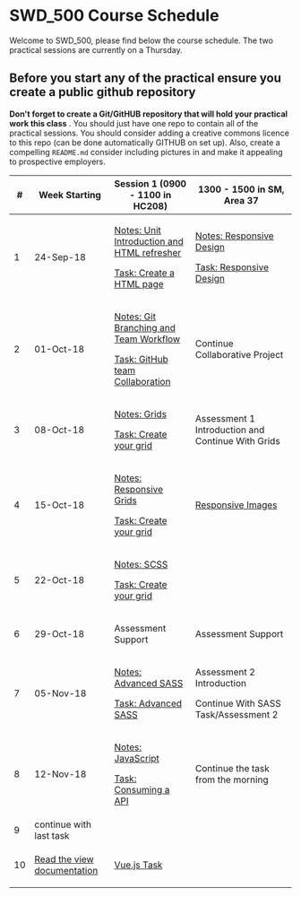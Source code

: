 # SWD_500 Course Schedule 

Welcome to SWD_500, please find below the course schedule. The two practical sessions are currently on a Thursday. 

## Before you start any of the practical ensure you create a public github repository 

**Don't forget to create a Git/GitHUB repository that will hold your practical work this class** . You should just have one repo to contain all of the practical sessions. You should consider adding a creative commons licence to this repo (can be done automatically GITHUB on set up). Also, create a compelling `README.md` consider including pictures in and make it appealing to prospective employers.      

| #     |      Week Starting           |     Session 1 (0900 - 1100 in HC208)    |   1300 - 1500 in SM, Area 37  |
| ------|   -------------------| --------------- | ------------|
| 1     |         24-Sep-18    | <p>[Notes: Unit Introduction and HTML refresher](sessions/session1.0/README.md)</p>  <p> [Task: Create a HTML page](sessions/session1.0/task.md)</p> |  <p>[Notes: Responsive Design](sessions/session1.1/README.md)</p>  <p> [Task: Responsive Design](sessions/session1.1/task.md)</p>|
| 2     |         01-Oct-18    | <p>[Notes: Git Branching and Team Workflow ](sessions/session2.0/README.md)</p>  <p> [Task: GitHub team Collaboration](sessions/session2.0/task.md)</p> |  Continue Collaborative Project|
| 3     |         08-Oct-18    | <p>[Notes: Grids   ](sessions/session3.0-3.1/README.md)</p>  <p> [Task: Create your grid](sessions/session3.0-3.1/task.md)</p> |  Assessment 1 Introduction and Continue With Grids|
| 4     |         15-Oct-18    | <p>[Notes: Responsive Grids ](sessions/session4.0/README.md)</p>  <p> [Task: Create your grid](sessions/session4.0/task.md)</p> |  <p>[Responsive Images](sessions/session4.1/README.md)</p>|
|5| 22-Oct-18 | <p>[Notes: SCSS](sessions/session5.0/README.md)</p>  <p> [Task: Create your grid](sessions/session5.0/task.md)</p>|
|6| 29-Oct-18 | <p>Assessment Support</p>  |  <p> Assessment Support  </p>|
|7| 05-Nov-18|  <p> [Notes: Advanced SASS](sessions/session7.0/README.md) </p>  <p>[Task: Advanced SASS](sessions/session7.0/task.md)</p>  |  <p> Assessment 2 Introduction <p>  <p> Continue With SASS Task/Assessment 2 |
|8| 12-Nov-18|  <p> [Notes: JavaScript](sessions/session8.0/README.md) </p>  <p>[Task: Consuming a API](sessions/session8.0/task.md)</p>  |  Continue the task from the morning|
|9| continue with last task        |                                    |
|10| <p> [Read the view documentation](https://vuejs.org/v2/guide/)     |       [Vue.js Task](sessions/sessions10.0/task.md)         |
 

 


